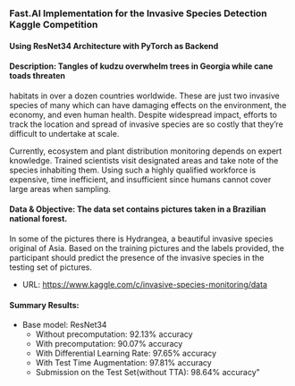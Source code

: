 ### Fast.AI Implementation for the Invasive Species Detection Kaggle Competition
#### Using ResNet34 Architecture with PyTorch as Backend

#### Description: Tangles of kudzu overwhelm trees in Georgia while cane toads threaten 
habitats in over a dozen countries worldwide. These are just two invasive species of 
many which can have damaging effects on the environment, the economy, and even human health. 
Despite widespread impact, efforts to track the location and spread of invasive species 
are so costly that they’re difficult to undertake at scale.

Currently, ecosystem and plant distribution monitoring depends on expert knowledge. 
Trained scientists visit designated areas and take note of the species inhabiting them. 
Using such a highly qualified workforce is expensive, time inefficient, and insufficient 
since humans cannot cover large areas when sampling.

#### Data & Objective: The data set contains pictures taken in a Brazilian national forest. 
In some of the pictures there is Hydrangea, a beautiful invasive species original of Asia. 
Based on the training pictures and the labels provided, the participant should predict the 
presence of the invasive species in the testing set of pictures. 

* URL: https://www.kaggle.com/c/invasive-species-monitoring/data

#### Summary Results:
* Base model: ResNet34
  * Without precomputation: 92.13% accuracy
  * With precomputation: 90.07% accuracy
  * With Differential Learning Rate: 97.65% accuracy
  * With Test Time Augmentation: 97.81% accuracy
  * Submission on the Test Set(without TTA): 98.64% accuracy"
